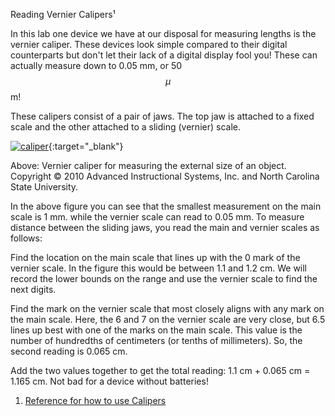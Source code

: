Reading Vernier Calipers¹

In this lab one device we have at our disposal for measuring lengths is the vernier caliper. These devices look simple compared to their digital counterparts but don't let their lack of a digital display fool you! These can actually measure down to 0.05 mm, or 50 $$ \mu$$m!

These calipers consist of a pair of jaws. The top jaw is attached to a fixed scale and the other attached to a sliding (vernier) scale.
<div class="figure">
<div class="figureAlign">
<div class="figureFrame">

[![caliper](http://www.webassign.net/labsgraceperiod/ncsulcpmech2/appendices/appendixD/images/figure1.png)](http://www.webassign.net/labsgraceperiod/ncsulcpmech2/appendices/appendixD/images/figure1.png){:target="_blank"}

Above: Vernier caliper for measuring the external size of an object. Copyright © 2010 Advanced Instructional Systems, Inc. and North Carolina State University.

In the above figure you can see that the smallest measurement on the main scale is 1 mm. while the vernier scale can read to 0.05 mm. To measure distance between the sliding jaws, you read the main and vernier scales as follows:

Find the location on the main scale that lines up with the 0 mark of the vernier scale. In the figure this would be between 1.1 and 1.2 cm. We will record the lower bounds on the range and use the vernier scale to find the next digits.

Find the mark on the vernier scale that most closely aligns with any mark on the main scale. Here, the 6 and 7 on the vernier scale are very close, but 6.5 lines up best with one of the marks on the main scale. This value is the number of hundredths of centimeters (or tenths of millimeters). So, the second reading is 0.065 cm.

Add the two values together to get the total reading: 1.1 cm + 0.065 cm = 1.165 cm. Not bad for a device without batteries!


1. [Reference for how to use Calipers](http://www.webassign.net/labsgraceperiod/ncsulcpmech2/appendices/appendixD/appendixD.html)
